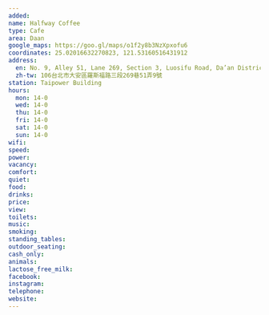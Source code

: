 ```yaml
---
added: 
name: Halfway Coffee
type: Cafe
area: Daan
google_maps: https://goo.gl/maps/o1f2y8b3NzXpxofu6
coordinates: 25.02016632270823, 121.53160516431912
address:
  en: No. 9, Alley 51, Lane 269, Section 3, Luosifu Road, Da’an District, Taipei City, 106
  zh-tw: 106台北市大安區羅斯福路三段269巷51弄9號
station: Taipower Building
hours:
  mon: 14-0
  wed: 14-0
  thu: 14-0
  fri: 14-0
  sat: 14-0
  sun: 14-0
wifi: 
speed: 
power: 
vacancy: 
comfort: 
quiet: 
food: 
drinks: 
price: 
view: 
toilets: 
music: 
smoking: 
standing_tables: 
outdoor_seating: 
cash_only: 
animals: 
lactose_free_milk: 
facebook: 
instagram: 
telephone: 
website: 
---
```

